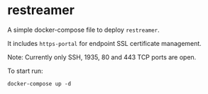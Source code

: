 # restreamer

A simple docker-compose file to deploy `restreamer`.

It includes `https-portal` for endpoint SSL certificate management.

Note: Currently only SSH, 1935, 80 and 443 TCP ports are open.

To start run:

```shell
docker-compose up -d
```
